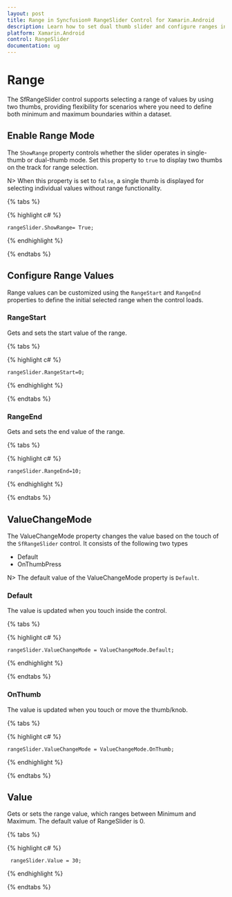 ```yaml
---
layout: post
title: Range in Syncfusion® RangeSlider Control for Xamarin.Android
description: Learn how to set dual thumb slider and configure ranges in RangeSlider control.
platform: Xamarin.Android
control: RangeSlider
documentation: ug
---
```


# Range

The SfRangeSlider control supports selecting a range of values by using two thumbs, providing flexibility for scenarios where you need to define both minimum and maximum boundaries within a dataset.

## Enable Range Mode

The `ShowRange` property controls whether the slider operates in single-thumb or dual-thumb mode. Set this property to `true` to display two thumbs on the track for range selection.

N> When this property is set to `false`, a single thumb is displayed for selecting individual values without range functionality.

{% tabs %}

{% highlight c# %}

	rangeSlider.ShowRange= True;

{% endhighlight %}

{% endtabs %}

## Configure Range Values

Range values can be customized using the `RangeStart` and `RangeEnd` properties to define the initial selected range when the control loads.
### RangeStart

Gets and sets the start value of the range.

{% tabs %}

{% highlight c# %}

	rangeSlider.RangeStart=0;

{% endhighlight %}

{% endtabs %}

### RangeEnd

Gets and sets the end value of the range.

{% tabs %}

{% highlight c# %}

	rangeSlider.RangeEnd=10;

{% endhighlight  %}

{% endtabs %}

## ValueChangeMode

The ValueChangeMode property changes the value based on the touch of the `SfRangeSlider` control. It consists of the following two types

* Default
* OnThumbPress

N> The default value of the ValueChangeMode property is `Default`.


### Default

The value is updated when you touch inside the control.

{% tabs %}

{% highlight c# %}

	rangeSlider.ValueChangeMode = ValueChangeMode.Default;

{% endhighlight %}

{% endtabs %}


### OnThumb

The value is updated when you touch or move the thumb/knob.

{% tabs %}

{% highlight c# %}

	rangeSlider.ValueChangeMode = ValueChangeMode.OnThumb;

{% endhighlight %}

{% endtabs %}

## Value
Gets or sets the range value, which ranges between Minimum and Maximum. The default value of RangeSlider is 0.

{% tabs %}

{% highlight c# %}

	 rangeSlider.Value = 30;

{% endhighlight %}

{% endtabs %}
